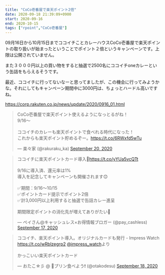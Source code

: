 ```yaml
---
title: "CoCo壱番屋で楽天ポイント2倍"
date: 2020-09-18 21:39:09+0900
start: 2020-09-16
end: 2020-10-15
tags: ["rpoint","CoCo壱番屋"]
---
```

09月16日から10月15日までココイチことカレーハウスCoCo壱番屋で楽天ポイントの取り扱いが始まったということでポイント２倍というキャンペーンです。上限は公開されていません。

また３０００円以上の買い物をすると抽選で2500名にココイチoneカレーという缶詰をもらえるそうです。

最近、ココイチに行ってないなーと思ってましたが、この機会に行ってみようかな。それにしてもキャンペーン期間中に3000円は、ちょっとハードル高いですね。

https://corp.rakuten.co.jp/news/update/2020/0916_01.html

<blockquote class="twitter-tweet"><p lang="ja" dir="ltr">CoCo壱番屋で楽天ポイント使えるようになっとるがね！<br>9/16〜<br><br>ココイチのカレーも楽天ポイントで食べれる時代になった！<br>これからも楽天ポイント貯めるぞー。<a href="https://t.co/6RWxfd5wTu">https://t.co/6RWxfd5wTu</a></p>&mdash; 楽々家 (@rakuraku_ka) <a href="https://twitter.com/rakuraku_ka/status/1307581196759564289?ref_src=twsrc%5Etfw">September 20, 2020</a></blockquote> <script async src="https://platform.twitter.com/widgets.js" charset="utf-8"></script>

<blockquote class="twitter-tweet"><p lang="ja" dir="ltr">ココイチに楽天ポイントカード導入🍛<a href="https://t.co/yYUa5vcQTt">https://t.co/yYUa5vcQTt</a><br><br>9/16に導入済、還元率は1%<br>導入を記念してキャンペーンも開催されます😊<br><br>✅期間：9/16〜10/15<br>✅ポイントカード提示でポイント2倍<br>✅計3,000円以上利用すると抽選で缶詰カレー進呈<br><br>期間限定ポイントの消化先が増えてありがたい🤤</p>&mdash; ペイさん@キャッシュレス×お得情報ブロガー (@pay_cashless) <a href="https://twitter.com/pay_cashless/status/1306600817600786432?ref_src=twsrc%5Etfw">September 17, 2020</a></blockquote> <script async src="https://platform.twitter.com/widgets.js" charset="utf-8"></script>

<blockquote class="twitter-tweet"><p lang="ja" dir="ltr">ココイチ、楽天ポイント導入。オリジナルカードも発行 - Impress Watch <a href="https://t.co/wRblzegrp2">https://t.co/wRblzegrp2</a> <a href="https://twitter.com/impress_watch?ref_src=twsrc%5Etfw">@impress_watch</a>より <br><br>かっこいい楽天ポイントカード</p>&mdash; おたこ☆彡 @ 🍮プリン食べよう❗️ (@otakodesu) <a href="https://twitter.com/otakodesu/status/1306796328165322757?ref_src=twsrc%5Etfw">September 18, 2020</a></blockquote> <script async src="https://platform.twitter.com/widgets.js" charset="utf-8"></script>
